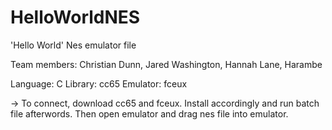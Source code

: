 # HelloWorldNES
'Hello World' Nes emulator file

Team members: Christian Dunn,
              Jared Washington,
              Hannah Lane,
              Harambe
              
Language: C
Library: cc65
Emulator: fceux

-> To connect, download cc65 and fceux. Install accordingly and run batch file afterwords. Then open emulator and drag nes file into emulator.
